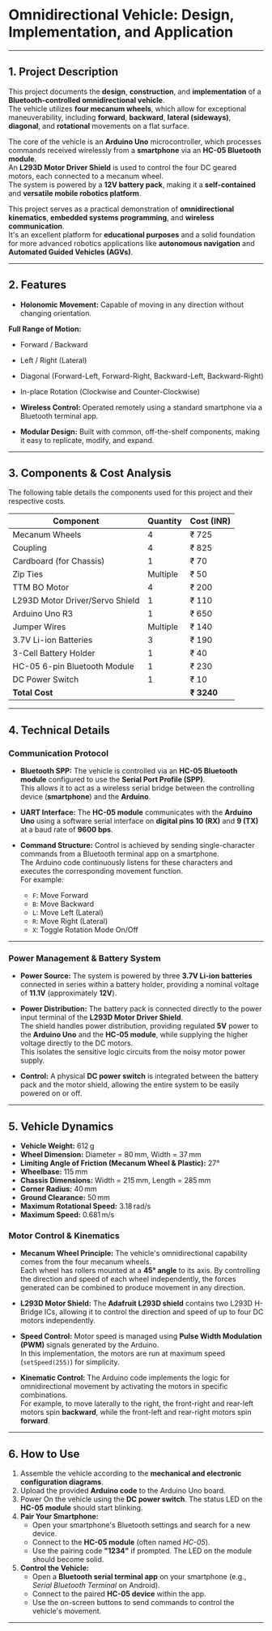 # Omnidirectional Vehicle: Design, Implementation, and Application

---

## 1. Project Description

This project documents the **design**, **construction**, and **implementation** of a **Bluetooth-controlled omnidirectional vehicle**.  
The vehicle utilizes **four mecanum wheels**, which allow for exceptional maneuverability, including **forward**, **backward**, **lateral (sideways)**, **diagonal**, and **rotational** movements on a flat surface.

The core of the vehicle is an **Arduino Uno** microcontroller, which processes commands received wirelessly from a **smartphone** via an **HC-05 Bluetooth module**.  
An **L293D Motor Driver Shield** is used to control the four DC geared motors, each connected to a mecanum wheel.  
The system is powered by a **12V battery pack**, making it a **self-contained** and **versatile mobile robotics platform**.

This project serves as a practical demonstration of **omnidirectional kinematics**, **embedded systems programming**, and **wireless communication**.  
It's an excellent platform for **educational purposes** and a solid foundation for more advanced robotics applications like **autonomous navigation** and **Automated Guided Vehicles (AGVs)**.

---

## 2. Features

- **Holonomic Movement:** Capable of moving in any direction without changing orientation.

**Full Range of Motion:**

- Forward / Backward
- Left / Right (Lateral)
- Diagonal (Forward-Left, Forward-Right, Backward-Left, Backward-Right)
- In-place Rotation (Clockwise and Counter-Clockwise)

- **Wireless Control:** Operated remotely using a standard smartphone via a Bluetooth terminal app.
- **Modular Design:** Built with common, off-the-shelf components, making it easy to replicate, modify, and expand.

---

## 3. Components & Cost Analysis

The following table details the components used for this project and their respective costs.

| Component                     | Quantity | Cost (INR) |
|-------------------------------|----------|------------|
| Mecanum Wheels                | 4        | ₹ 725      |
| Coupling                      | 4        | ₹ 825      |
| Cardboard (for Chassis)       | 1        | ₹ 70       |
| Zip Ties                      | Multiple | ₹ 50       |
| TTM BO Motor                  | 4        | ₹ 200      |
| L293D Motor Driver/Servo Shield | 1      | ₹ 110      |
| Arduino Uno R3                | 1        | ₹ 650      |
| Jumper Wires                  | Multiple | ₹ 140      |
| 3.7V Li-ion Batteries         | 3        | ₹ 190      |
| 3-Cell Battery Holder         | 1        | ₹ 40       |
| HC-05 6-pin Bluetooth Module  | 1        | ₹ 230      |
| DC Power Switch               | 1        | ₹ 10       |
| **Total Cost**                |          | **₹ 3240** |

---

## 4. Technical Details

### Communication Protocol

- **Bluetooth SPP:** The vehicle is controlled via an **HC-05 Bluetooth module** configured to use the **Serial Port Profile (SPP)**.  
  This allows it to act as a wireless serial bridge between the controlling device (**smartphone**) and the **Arduino**.

- **UART Interface:** The **HC-05 module** communicates with the **Arduino Uno** using a software serial interface on **digital pins 10 (RX)** and **9 (TX)** at a baud rate of **9600 bps**.

- **Command Structure:** Control is achieved by sending single-character commands from a Bluetooth terminal app on a smartphone.  
  The Arduino code continuously listens for these characters and executes the corresponding movement function.  
  For example:
  - `F`: Move Forward
  - `B`: Move Backward
  - `L`: Move Left (Lateral)
  - `R`: Move Right (Lateral)
  - `X`: Toggle Rotation Mode On/Off

---

### Power Management & Battery System

- **Power Source:** The system is powered by three **3.7V Li-ion batteries** connected in series within a battery holder, providing a nominal voltage of **11.1V** (approximately **12V**).

- **Power Distribution:** The battery pack is connected directly to the power input terminal of the **L293D Motor Driver Shield**.  
  The shield handles power distribution, providing regulated **5V** power to the **Arduino Uno** and the **HC-05 module**, while supplying the higher voltage directly to the DC motors.  
  This isolates the sensitive logic circuits from the noisy motor power supply.

- **Control:** A physical **DC power switch** is integrated between the battery pack and the motor shield, allowing the entire system to be easily powered on or off.

---

## 5. Vehicle Dynamics

- **Vehicle Weight:** 612 g
- **Wheel Dimension:** Diameter = 80 mm, Width = 37 mm
- **Limiting Angle of Friction (Mecanum Wheel & Plastic):** 27°
- **Wheelbase:** 115 mm
- **Chassis Dimensions:** Width = 215 mm, Length = 285 mm
- **Corner Radius:** 40 mm
- **Ground Clearance:** 50 mm
- **Maximum Rotational Speed:** 3.18 rad/s
- **Maximum Speed:** 0.681 m/s


### Motor Control & Kinematics

- **Mecanum Wheel Principle:** The vehicle's omnidirectional capability comes from the four mecanum wheels.  
  Each wheel has rollers mounted at a **45° angle** to its axis. By controlling the direction and speed of each wheel independently, the forces generated can be combined to produce movement in any direction.

- **L293D Motor Shield:** The **Adafruit L293D shield** contains two L293D H-Bridge ICs, allowing it to control the direction and speed of up to four DC motors independently.

- **Speed Control:** Motor speed is managed using **Pulse Width Modulation (PWM)** signals generated by the Arduino.  
  In this implementation, the motors are run at maximum speed (`setSpeed(255)`) for simplicity.

- **Kinematic Control:** The Arduino code implements the logic for omnidirectional movement by activating the motors in specific combinations.  
  For example, to move laterally to the right, the front-right and rear-left motors spin **backward**, while the front-left and rear-right motors spin **forward**.

---

## 6. How to Use

1. Assemble the vehicle according to the **mechanical and electronic configuration diagrams**.
2. Upload the provided **Arduino code** to the Arduino Uno board.
3. Power On the vehicle using the **DC power switch**. The status LED on the **HC-05 module** should start blinking.
4. **Pair Your Smartphone:**
   - Open your smartphone's Bluetooth settings and search for a new device.
   - Connect to the **HC-05 module** (often named *HC-05*).
   - Use the pairing code **"1234"** if prompted. The LED on the module should become solid.
5. **Control the Vehicle:**
   - Open a **Bluetooth serial terminal app** on your smartphone (e.g., *Serial Bluetooth Terminal* on Android).
   - Connect to the paired **HC-05 device** within the app.
   - Use the on-screen buttons to send commands to control the vehicle's movement.

---
